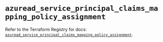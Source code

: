 # `azuread_service_principal_claims_mapping_policy_assignment`

Refer to the Terraform Registry for docs: [`azuread_service_principal_claims_mapping_policy_assignment`](https://registry.terraform.io/providers/hashicorp/azuread/3.5.0/docs/resources/service_principal_claims_mapping_policy_assignment).
